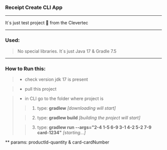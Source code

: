 ### Receipt Create CLI App

***

It`s just test project 🛒 from the Clevertec 

***

### Used:

> No special libraries. It`s just Java 17 & Gradle 7.5

***

### How to Run this:

>* check version jdk 17 is present

>* pull this project
 
>* in CLI go to the folder where project is
>
>>1. type: **gradlew** *[downloading will start]*
>
>>2. type: **gradlew build** *[building the project will start]*
>
>>3. type: **gradlew run --args="2-4 1-5 6-9 3-1 4-2 5-2 7-9 card-1234"** *[starting...]*

** params: productId-quantity & card-cardNumber
